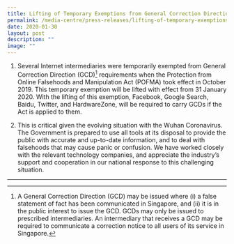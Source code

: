 ```yaml
---
title: Lifting of Temporary Exemptions from General Correction Directions
permalink: /media-centre/press-releases/lifting-of-temporary-exemptions-from-general-correction-directions/
date: 2020-01-30
layout: post
description: ""
image: ""
---
```

1. Several Internet intermediaries were temporarily exempted from General Correction Direction (GCD)[^1] requirements when the Protection from Online Falsehoods and Manipulation Act (POFMA) took effect in October 2019. This temporary exemption will be lifted with effect from 31 January 2020. With the lifting of this exemption, Facebook, Google Search, Baidu, Twitter, and HardwareZone, will be required to carry GCDs if the Act is applied to them.

2. This is critical given the evolving situation with the Wuhan Coronavirus. The Government is prepared to use all tools at its disposal to provide the public with accurate and up-to-date information, and to deal with falsehoods that may cause panic or confusion. We have worked closely with the relevant technology companies, and appreciate the industry’s support and cooperation in our national response to this challenging situation.

------------------------------------------------------------------------------------
[^1]: A General Correction Direction (GCD) may be issued where (i) a false statement of fact has been communicated in Singapore, and (ii) it is in the public interest to issue the GCD. GCDs may only be issued to prescribed intermediaries. An intermediary that receives a GCD may be required to communicate a correction notice to all users of its service in Singapore.